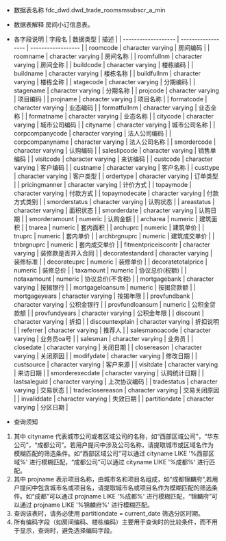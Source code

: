 - 数据表名称
fdc_dwd.dwd_trade_roomsmsubscr_a_min

- 数据表解释
房间小订信息表。

- 各字段说明
| 字段名              | 数据类型           | 描述               |
| ------------------- | ------------------ | ------------------ |
| roomcode            | character  varying | 房间编码           |
| roomname            | character  varying | 房间名称           |
| roomfullnm          | character  varying | 房间全称           |
| buildcode           | character  varying | 楼栋编码           |
| buildname           | character  varying | 楼栋名称           |
| buildfullnm         | character  varying | 楼栋全称           |
| stagecode           | character  varying | 分期编码           |
| stagename           | character  varying | 分期名称           |
| projcode            | character  varying | 项目编码           |
| projname            | character  varying | 项目名称           |
| formatcode          | character  varying | 业态编码           |
| formatfullnm        | character  varying | 业态全称           |
| formatname          | character  varying | 业态名称           |
| citycode            | character  varying | 城市公司编码       |
| cityname            | character  varying | 城市公司名称       |
| corpcompanycode     | character  varying | 法人公司编码       |
| corpcompanyname     | character  varying | 法人公司名称       |
| smordercode         | character  varying | 认购编码           |
| saleslipcode        | character  varying | 销售单编码         |
| visitcode           | character  varying | 来访编码           |
| custcode            | character  varying | 客户编码           |
| custname            | character  varying | 客户名称           |
| custtype            | character  varying | 客户类型           |
| ordertype           | character  varying | 订单类型           |
| pricingmanner       | character  varying | 计价方式           |
| topaymode           | character  varying | 付款方式           |
| topaymodecate       | character  varying | 付款方式类别       |
| smorderstatus       | character  varying | 认购状态           |
| areastatus          | character  varying | 面积状态           |
| smorderdate         | character  varying | 认购日期           |
| smorderamount       | numeric            | 认购金额           |
| archarea            | numeric            | 建筑面积           |
| tnarea              | numeric            | 套内面积           |
| archuprc            | numeric            | 建筑单价           |
| tnuprc              | numeric            | 套内单价           |
| archbrgnuprc        | numeric            | 建筑成交单价       |
| tnbrgnuprc          | numeric            | 套内成交单价       |
| fitmentpriceiscontr | character  varying | 装修款是否并入合同 |
| decoratestandard    | character  varying | 装修标准           |
| decorateuprc        | numeric            | 装修单价           |
| decoratetotalprice  | numeric            | 装修总价           |
| taxamount           | numeric            | 协议总价(税额)     |
| notaxamount         | numeric            | 协议总价(不含税)   |
| mortgagebank        | character  varying | 按揭银行           |
| mortgageloansum     | numeric            | 按揭贷款额         |
| mortgageyears       | character  varying | 按揭年限           |
| provfundbank        | character  varying | 公积金银行         |
| provfundloansum     | numeric            | 公积金贷款额       |
| provfundyears       | character  varying | 公积金年限         |
| discount            | character  varying | 折扣               |
| discountexplain     | character varying  | 折扣说明           |
| referrer            | character  varying | 推荐人             |
| salesmanoacode      | character  varying | 业务员oa号         |
| salesman            | character  varying | 业务员             |
| closedate           | character  varying | 关闭日期           |
| closereason         | character  varying | 关闭原因           |
| modifydate          | character  varying | 修改日期           |
| custsource          | character  varying | 客户来源           |
| visitdate           | character  varying | 来访日期           |
| smorderexecdate     | character  varying | 认购统计日期       |
| lastsaleguid        | character  varying | 上次协议编码       |
| tradestatus         | character  varying | 交易状态           |
| tradeclosereason    | character  varying | 交易关闭原因       |
| invaliddate         | character  varying | 失效日期           |
| partitiondate       | character  varying | 分区日期           |

- 查询须知
1. 其中 cityname 代表城市公司或者区域公司的名称，如“西部区域公司”，“华东公司”，“成都公司”。若用户提问中涉及公司名称，请提取城市或区域名作为模糊匹配的筛选条件。如“西部区域公司”可以通过 cityname LIKE '%西部区域%' 进行模糊匹配，“成都公司”可以通过 cityname LIKE '%成都%' 进行匹配。
2. 其中 projname 表示项目名称，由城市名和项目名组成，如“成都锦麟府”,若用户提问中包含城市名或项目名，请提取城市名或项目名作为模糊匹配的筛选条件。如“成都”可以通过 projname LIKE '%成都%' 进行模糊匹配，“锦麟府”可以通过 projname LIKE '%锦麟府%' 进行模糊匹配。
3. 查询该表时，请务必使用 partitiondate = current_date 筛选分区时期。
4. 所有编码字段（如房间编码、楼栋编码）主要用于查询时的比较条件，而不用于显示，查询时，避免选择编码字段。
